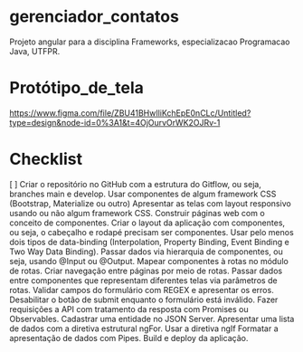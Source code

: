 # gerenciador_contatos
Projeto angular para a disciplina Frameworks, especializacao Programacao Java, UTFPR.

# Protótipo_de_tela
https://www.figma.com/file/ZBU41BHwIliKchEpE0nCLc/Untitled?type=design&node-id=0%3A1&t=4OjOurvOrWK2OJRv-1

# Checklist
[ ] Criar o repositório no GitHub com a estrutura do Gitflow, ou seja, branches main e develop.
Usar componentes de algum framework CSS (Bootstrap, Materialize ou outro)
Apresentar as telas com layout responsivo usando ou não algum framework CSS.
Construir páginas web com o conceito de componentes.
Criar o layout da aplicação com componentes, ou seja, o cabeçalho e rodapé precisam ser componentes.
Usar pelo menos dois tipos de data-binding (Interpolation, Property Binding, Event Binding e Two Way Data Binding).
Passar dados via hierarquia de componentes, ou seja, usando @Input ou @Output.
Mapear componentes à rotas no módulo de rotas.
Criar navegação entre páginas por meio de rotas.
Passar dados entre componentes que representam diferentes telas via parâmetros de rotas.
Validar campos do formulário com REGEX e apresentar os erros.
Desabilitar o botão de submit enquanto o formulário está inválido.
Fazer requisições a API com tratamento da resposta com Promises ou Observables.
Cadastrar uma entidade no JSON Server.
Apresentar uma lista de dados com a diretiva estrutural ngFor.
Usar a diretiva ngIf
Formatar a apresentação de dados com Pipes.
Build e deploy da aplicação.
